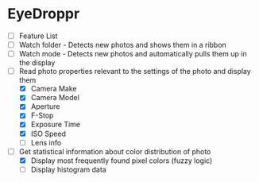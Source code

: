 # EyeDroppr

 - [ ] Feature List
  - [ ] Watch folder - Detects new photos and shows them in a ribbon
  - [ ] Watch mode - Detects new photos and automatically pulls them up in the display
  - [ ] Read photo properties relevant to the settings of the photo and display them
    - [x] Camera Make
    - [x] Camera Model
    - [x] Aperture
    - [x] F-Stop
    - [x] Exposure Time
    - [x] ISO Speed
    - [ ] Lens info
  - [ ] Get statistical information about color distribution of photo
    - [x] Display most frequently found pixel colors (fuzzy logic)
    - [ ] Display histogram data
